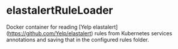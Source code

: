 # elastalertRuleLoader

Docker container for reading [Yelp elastalert] (https://github.com/Yelp/elastalert) rules from Kubernetes services annotations and saving that in the configured rules folder.
